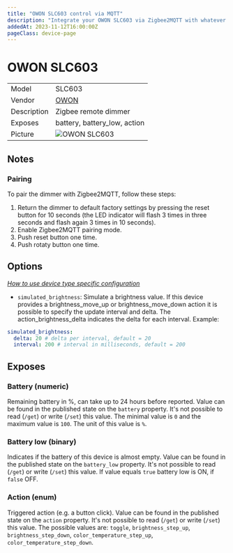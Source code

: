 ```yaml
---
title: "OWON SLC603 control via MQTT"
description: "Integrate your OWON SLC603 via Zigbee2MQTT with whatever smart home infrastructure you are using without the vendor's bridge or gateway."
addedAt: 2023-11-12T16:00:00Z
pageClass: device-page
---
```


<!-- !!!! -->
<!-- ATTENTION: This file is auto-generated through docgen! -->
<!-- You can only edit the "Notes"-Section between the two comment lines "Notes BEGIN" and "Notes END". -->
<!-- Do not use h1 or h2 heading within "## Notes"-Section. -->
<!-- !!!! -->

# OWON SLC603

|     |     |
|-----|-----|
| Model | SLC603  |
| Vendor  | [OWON](/supported-devices/#v=OWON)  |
| Description | Zigbee remote dimmer |
| Exposes | battery, battery_low, action |
| Picture | ![OWON SLC603](https://www.zigbee2mqtt.io/images/devices/SLC603.png) |


<!-- Notes BEGIN: You can edit here. Add "## Notes" headline if not already present. -->
## Notes


### Pairing

To pair the dimmer with Zigbee2MQTT, follow these steps:

1. Return the dimmer to default factory settings by pressing the reset button for 10 seconds (the LED indicator will flash 3 times in three seconds and flash again 3 times in 10 seconds).
2. Enable Zigbee2MQTT pairing mode.
3. Push reset button one time.
4. Push rotaty button one time.
<!-- Notes END: Do not edit below this line -->



## Options
*[How to use device type specific configuration](../guide/configuration/devices-groups.md#specific-device-options)*

* `simulated_brightness`: Simulate a brightness value. If this device provides a brightness_move_up or brightness_move_down action it is possible to specify the update interval and delta. The action_brightness_delta indicates the delta for each interval. Example:
```yaml
simulated_brightness:
  delta: 20 # delta per interval, default = 20
  interval: 200 # interval in milliseconds, default = 200
```


## Exposes

### Battery (numeric)
Remaining battery in %, can take up to 24 hours before reported.
Value can be found in the published state on the `battery` property.
It's not possible to read (`/get`) or write (`/set`) this value.
The minimal value is `0` and the maximum value is `100`.
The unit of this value is `%`.

### Battery low (binary)
Indicates if the battery of this device is almost empty.
Value can be found in the published state on the `battery_low` property.
It's not possible to read (`/get`) or write (`/set`) this value.
If value equals `true` battery low is ON, if `false` OFF.

### Action (enum)
Triggered action (e.g. a button click).
Value can be found in the published state on the `action` property.
It's not possible to read (`/get`) or write (`/set`) this value.
The possible values are: `toggle`, `brightness_step_up`, `brightness_step_down`, `color_temperature_step_up`, `color_temperature_step_down`.

